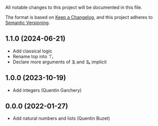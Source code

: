 All notable changes to this project will be documented in this file.

The format is based on [Keep a Changelog](https://keepachangelog.com/),
and this project adheres to [Semantic Versioning](https://semver.org/).

## 1.1.0 (2024-06-21)

- Add classical logic
- Rename top into ⊤ᵢ
- Declare more arguments of ∃ᵢ and ∃ₑ implicit

## 1.0.0 (2023-10-19)

- Add integers (Quentin Garchery)

## 0.0.0 (2022-01-27)

- Add natural numbers and lists (Quentin Buzet)
